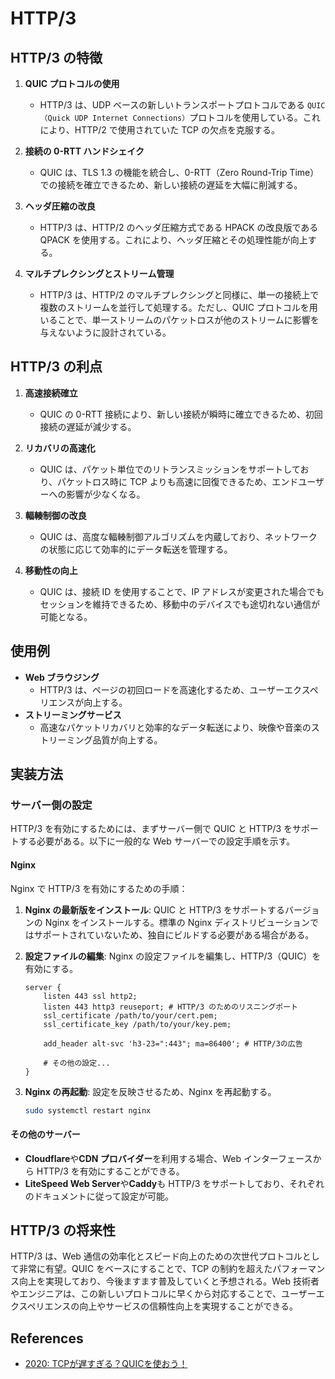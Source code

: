 # HTTP/3

## HTTP/3 の特徴

1. **QUIC プロトコルの使用**

   - HTTP/3 は、UDP ベースの新しいトランスポートプロトコルである `QUIC（Quick UDP Internet Connections）`プロトコルを使用している。これにより、HTTP/2 で使用されていた TCP の欠点を克服する。

2. **接続の 0-RTT ハンドシェイク**

   - QUIC は、TLS 1.3 の機能を統合し、0-RTT（Zero Round-Trip Time）での接続を確立できるため、新しい接続の遅延を大幅に削減する。

3. **ヘッダ圧縮の改良**

   - HTTP/3 は、HTTP/2 のヘッダ圧縮方式である HPACK の改良版である QPACK を使用する。これにより、ヘッダ圧縮とその処理性能が向上する。

4. **マルチプレクシングとストリーム管理**
   - HTTP/3 は、HTTP/2 のマルチプレクシングと同様に、単一の接続上で複数のストリームを並行して処理する。ただし、QUIC プロトコルを用いることで、単一ストリームのパケットロスが他のストリームに影響を与えないように設計されている。

## HTTP/3 の利点

1. **高速接続確立**

   - QUIC の 0-RTT 接続により、新しい接続が瞬時に確立できるため、初回接続の遅延が減少する。

2. **リカバリの高速化**

   - QUIC は、パケット単位でのリトランスミッションをサポートしており、パケットロス時に TCP よりも高速に回復できるため、エンドユーザーへの影響が少なくなる。

3. **輻輳制御の改良**

   - QUIC は、高度な輻輳制御アルゴリズムを内蔵しており、ネットワークの状態に応じて効率的にデータ転送を管理する。

4. **移動性の向上**
   - QUIC は、接続 ID を使用することで、IP アドレスが変更された場合でもセッションを維持できるため、移動中のデバイスでも途切れない通信が可能となる。

## 使用例

- **Web ブラウジング**
  - HTTP/3 は、ページの初回ロードを高速化するため、ユーザーエクスペリエンスが向上する。
- **ストリーミングサービス**
  - 高速なパケットリカバリと効率的なデータ転送により、映像や音楽のストリーミング品質が向上する。

## 実装方法

### サーバー側の設定

HTTP/3 を有効にするためには、まずサーバー側で QUIC と HTTP/3 をサポートする必要がある。以下に一般的な Web サーバーでの設定手順を示す。

#### Nginx

Nginx で HTTP/3 を有効にするための手順：

1. **Nginx の最新版をインストール**:
   QUIC と HTTP/3 をサポートするバージョンの Nginx をインストールする。標準の Nginx ディストリビューションではサポートされていないため、独自にビルドする必要がある場合がある。

2. **設定ファイルの編集**:
   Nginx の設定ファイルを編集し、HTTP/3（QUIC）を有効にする。

   ```nginx
   server {
       listen 443 ssl http2;
       listen 443 http3 reuseport; # HTTP/3 のためのリスニングポート
       ssl_certificate /path/to/your/cert.pem;
       ssl_certificate_key /path/to/your/key.pem;

       add_header alt-svc 'h3-23=":443"; ma=86400'; # HTTP/3の広告

       # その他の設定...
   }
   ```

3. **Nginx の再起動**:
   設定を反映させるため、Nginx を再起動する。

   ```sh
   sudo systemctl restart nginx
   ```

#### その他のサーバー

- **Cloudflare**や**CDN プロバイダー**を利用する場合、Web インターフェースから HTTP/3 を有効にすることができる。
- **LiteSpeed Web Server**や**Caddy**も HTTP/3 をサポートしており、それぞれのドキュメントに従って設定が可能。

## HTTP/3 の将来性

HTTP/3 は、Web 通信の効率化とスピード向上のための次世代プロトコルとして非常に有望。QUIC をベースにすることで、TCP の制約を超えたパフォーマンス向上を実現しており、今後ますます普及していくと予想される。Web 技術者やエンジニアは、この新しいプロトコルに早くから対応することで、ユーザーエクスペリエンスの向上やサービスの信頼性向上を実現することができる。

## References

- [2020: TCPが遅すぎる？QUICを使おう！](https://medium.com/nttlabs/quic-with-rust-9cf9b44596ad)
